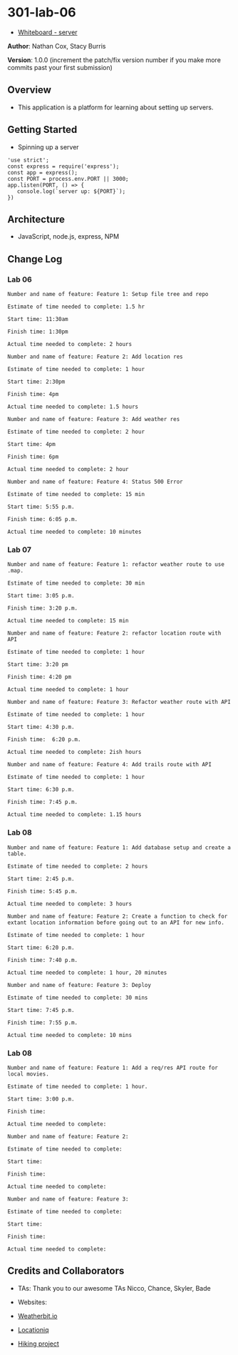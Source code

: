 # 301-lab-06

+ [Whiteboard - server](whiteboard-server.png)

**Author**: Nathan Cox, Stacy Burris

**Version**: 1.0.0 (increment the patch/fix version number if you make more commits past your first submission)

## Overview

+ This application is a platform for learning about setting up servers.

## Getting Started
<!-- What are the steps that a user must take in order to build this app on their own machine and get it running? -->

+ Spinning up a server

 ```
 'use strict';
const express = require('express');
const app = express();
const PORT = process.env.PORT || 3000;
app.listen(PORT, () => {
    console.log(`server up: ${PORT}`);
})
```


## Architecture

+ JavaScript, node.js, express, NPM
<!-- Provide a detailed description of the application design. What technologies (languages, libraries, etc) you're using, and any other relevant design information. -->

## Change Log

### Lab 06

```
Number and name of feature: Feature 1: Setup file tree and repo 

Estimate of time needed to complete: 1.5 hr

Start time: 11:30am 

Finish time: 1:30pm

Actual time needed to complete: 2 hours
```

```
Number and name of feature: Feature 2: Add location res

Estimate of time needed to complete: 1 hour

Start time: 2:30pm

Finish time: 4pm

Actual time needed to complete: 1.5 hours
```

```
Number and name of feature: Feature 3: Add weather res

Estimate of time needed to complete: 2 hour

Start time: 4pm

Finish time: 6pm

Actual time needed to complete: 2 hour
```

```
Number and name of feature: Feature 4: Status 500 Error

Estimate of time needed to complete: 15 min

Start time: 5:55 p.m.

Finish time: 6:05 p.m.

Actual time needed to complete: 10 minutes
```

### Lab 07

```
Number and name of feature: Feature 1: refactor weather route to use .map.

Estimate of time needed to complete: 30 min

Start time: 3:05 p.m.

Finish time: 3:20 p.m.

Actual time needed to complete: 15 min
```
```
Number and name of feature: Feature 2: refactor location route with API

Estimate of time needed to complete: 1 hour

Start time: 3:20 pm

Finish time: 4:20 pm

Actual time needed to complete: 1 hour
```
```
Number and name of feature: Feature 3: Refactor weather route with API

Estimate of time needed to complete: 1 hour

Start time: 4:30 p.m.

Finish time:  6:20 p.m.

Actual time needed to complete: 2ish hours 
```
```
Number and name of feature: Feature 4: Add trails route with API

Estimate of time needed to complete: 1 hour

Start time: 6:30 p.m.

Finish time: 7:45 p.m.

Actual time needed to complete: 1.15 hours
```

### Lab 08

```
Number and name of feature: Feature 1: Add database setup and create a table.

Estimate of time needed to complete: 2 hours

Start time: 2:45 p.m.

Finish time: 5:45 p.m. 

Actual time needed to complete: 3 hours
```
```
Number and name of feature: Feature 2: Create a function to check for extant location information before going out to an API for new info.

Estimate of time needed to complete: 1 hour

Start time: 6:20 p.m.

Finish time: 7:40 p.m.

Actual time needed to complete: 1 hour, 20 minutes
```
```
Number and name of feature: Feature 3: Deploy  

Estimate of time needed to complete: 30 mins

Start time: 7:45 p.m.

Finish time: 7:55 p.m.

Actual time needed to complete: 10 mins
```

### Lab 08

```
Number and name of feature: Feature 1: Add a req/res API route for local movies.

Estimate of time needed to complete: 1 hour.

Start time: 3:00 p.m.

Finish time:  

Actual time needed to complete:
```
```
Number and name of feature: Feature 2: 

Estimate of time needed to complete: 

Start time: 

Finish time: 

Actual time needed to complete: 
```
```
Number and name of feature: Feature 3:   

Estimate of time needed to complete: 

Start time: 

Finish time: 

Actual time needed to complete: 
```


## Credits and Collaborators

+ TAs: Thank you to our awesome TAs Nicco, Chance, Skyler, Bade

+ Websites:

+ [Weatherbit.io](https://www.weatherbit.io/)
+ [Locationiq](https://locationiq.com/)
+ [Hiking project](https://www.hikingproject.com/data)